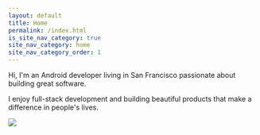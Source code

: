 ```yaml
---
layout: default
title: Home
permalink: /index.html
is_site_nav_category: true
site_nav_category: home
site_nav_category_order: 1
---
```


<div class="mdl-grid docs-content-wrapper mdl-grid--no-spacing">
  <div class="mdl-cell mdl-cell--6-col top-padding">
    <p>Hi, I'm an Android developer living in San Francisco passionate about building great software.</p>
    <p>I enjoy full-stack development and building beautiful products that make a difference in people's lives.</p>
  </div>

  <div class="mdl-cell mdl-cell--6-col">
    <img src="{{ site.baseurl }}/assets/home.png"/>
  </div>
</div>

